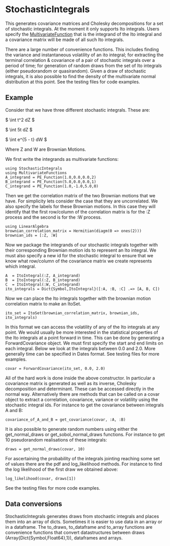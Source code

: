 # StochasticIntegrals

This generates covariance matrices and Cholesky decompositions for a set of stochastic integrals.
At the moment it only supports Ito integrals. Users specify the [MultivariateFunction](https://github.com/s-baumann/MultivariateFunctions.jl) that is the integrand of the Ito integral and a covariance matrix will be made of all such Ito integrals.

There are a large number of convenience functions. This includes finding the variance and instantaneous volatility of an ito integral; for extracting the terminal correlation & covariance of a pair of stochastic integrals over a period of time; for generation of random draws from the set of Ito integrals (either pseudorandom or quasirandom). Given a draw of stochastic integrals, it is also possible to find the density of the multivariate normal distribution at this point. See the testing files for code examples.

## Example

Consider that we have three different stochastic integrals. These are:

$ \int t^2 dZ $

$ \int 5t dZ $

$ \int e^{5 - t} dW $

Where Z and W are Brownian Motions.

We first write the integrands as multivariate functions:
```
using StochasticIntegrals
using MultivariateFunctions
A_integrand = PE_Function(1.0,0.0,0.0,2)
B_integrand = PE_Function(5.0,0.0,0.0,1)
C_integrand = PE_Function(1.0,-1.0,5.0,0)
```
Then we get the correlation matrix of the two Brownian motions that we have. For simplicity
lets consider the case that they are uncorrelated. We also specify the labels for these
Brownian motions. In this case they will identify that the first row/column of the correlation
matrix is for the :Z process and the second is for the :W process.
```
using LinearAlgebra
brownian_correlation_matrix = Hermitian(diagm(0 => ones(2)))
brownian_ids = [:Z, :W]
```
Now we package the integrands of our stochastic integrals together with their corresponding
Brownian motion ids to represent an Ito integral. We must also specify a new id for the stochastic
integral to ensure that we know what row/column of the covariance matrix we create represents which
integral.
```
A  = ItoIntegral(:Z, A_integrand)
B  = ItoIntegral(:Z, B_integrand)
C  = ItoIntegral(:W, C_integrand)
ito_integrals = Dict{Symbol,ItoIntegral}([:A, :B, :C] .=> [A, B, C])
```
Now we can place the Ito integrals together with the brownian motion correlation matrix to make an ItoSet.
```
ito_set = ItoSet(brownian_correlation_matrix, brownian_ids, ito_integrals)
```
In this format we can access the volatility of any of the Ito integrals at any point. We would usually be more
interested in the statistical properties of the Ito integrals at a point forward in time. This can be done by
generating a ForwardCovariance object. We must first specify the start and end limits on each integral. Below we
look at the integrals  between 0.0 and 2.0. More generally time can be specified in Dates format. See testing
files for more examples.
```
covar = ForwardCovariance(ito_set, 0.0, 2.0)
```
All of the hard work is done inside the above constructor. In particular a covariance matrix is generated as
well as its inverse, Cholesky decomposition and determinant. These can be accessed directly in the normal way.
Alternatively there are methods that can be called on a covar object to extract a correlation, covariance, variance or volatility using the stochastic integral ids. For instance to get the covariance between integrals A and B:
```
covariance_of_A_and_B = get_covariance(covar, :A, :B)
```
It is also possible to generate random numbers using either the get\_normal\_draws or get\_sobol\_normal\_draws functions. For instance to get 10 pseudorandom realisations of these integrals:
```
draws = get_normal_draws(covar, 10)
```
For ascertaining the probability of the
integrals jointing reaching some set of values there are the pdf and log\_likelihood methods. For instance
to find the log likelihood of the first draw we obtained above:
```
log_likelihood(covar, draws[1])
```
See the testing files for more code examples.

## Data conversions

StochasticIntegrals generates draws from stochastic integrals and places them into an array of dicts. Sometimes it is easier to use data in an array or in a dataframe. The to\_draws, to\_dataframe and to\_array functions are convenience functions that convert datastructures between draws (Array{Dict{Symbol,Float64},1}), dataframes and arrays.

